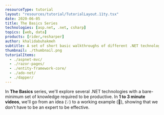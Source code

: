 ```yaml
---
resourceType: tutorial
layout: "resources/tutorial/TutorialLayout.11ty.tsx"
date: 2020-06-05
title: The Basics Series
technologies: [asp.net, .net, csharp]
topics: [web, data]
products: [rider,resharper]
author: khalidabuhakmeh
subtitle: A set of short basic walkthroughs of different .NET technologies
thumbnail: ./thumbnail.png
tutorialItems:
  - ./aspnet-mvc/
  - ./razor-pages/
  - ./entity-framework-core/
  - ./ado-net/
  - ./dapper/
---
```


In **The Basics** series, we'll explore several .NET technologies with a bare-minimum set of knowledge required to be productive. In **1 to 3 minute videos**, we'll go from an idea (💡) to a working example (🎉), showing that we don't have to be an expert to be effective.
